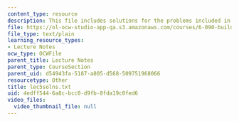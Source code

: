 ```yaml
---
content_type: resource
description: This file includes solutions for the problems included in lecture 5.
file: https://ol-ocw-studio-app-qa.s3.amazonaws.com/courses/6-090-building-programming-experience-a-lead-in-to-6-001-january-iap-2005/4edff5446a8cbcc0d9fb8fda19c0fed6_lec5solns.txt
file_type: text/plain
learning_resource_types:
- Lecture Notes
ocw_type: OCWFile
parent_title: Lecture Notes
parent_type: CourseSection
parent_uid: d54943fa-5187-a805-d568-509751968066
resourcetype: Other
title: lec5solns.txt
uid: 4edff544-6a8c-bcc0-d9fb-8fda19c0fed6
video_files:
  video_thumbnail_file: null
---
```

